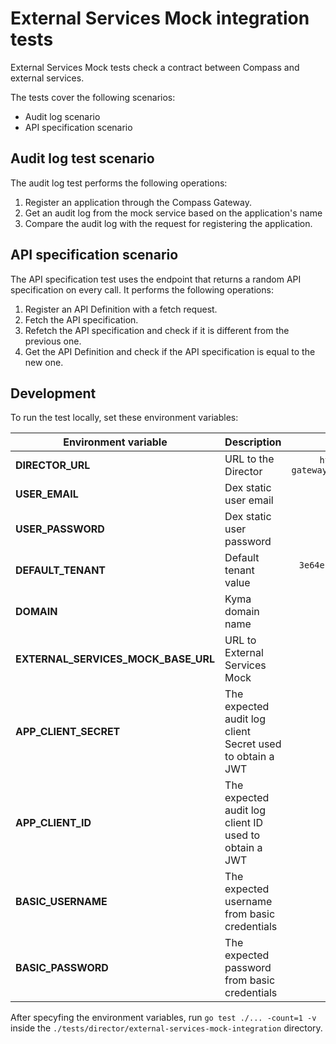 #  External Services Mock integration tests

External Services Mock tests check a contract between Compass and external services. 

The tests cover the following scenarios:
- Audit log scenario
- API specification scenario

## Audit log test scenario

The audit log test performs the following operations:
1. Register an application through the Compass Gateway.
2. Get an audit log from the mock service based on the application's name
3. Compare the audit log with the request for registering the application.

## API specification scenario

The API specification test uses the endpoint that returns a random API specification on every call. It performs the following operations:
1. Register an API Definition with a fetch request.
2. Fetch the API specification.
3. Refetch the API specification and check if it is different from the previous one.
4. Get the API Definition and check if the API specification is equal to the new one.

## Development

To run the test locally, set these environment variables:

| Environment variable   |      Description      |  Default value |
|----------|-------------|:------:|
| **DIRECTOR_URL** |  URL to the Director | `https://compass-gateway.kyma.local/director` |
| **USER_EMAIL** |    Dex static user email   |   `admin@kyma.cx` |
| **USER_PASSWORD** |    Dex static user password   |  None |
| **DEFAULT_TENANT** | Default tenant value |    `3e64ebae-38b5-46a0-b1ed-9ccee153a0ae` |
| **DOMAIN** | Kyma domain name |    `kyma.local` |
| **EXTERNAL_SERVICES_MOCK_BASE_URL** | URL to External Services Mock | None |
| **APP_CLIENT_SECRET**   | The expected audit log client Secret used to obtain a JWT | `client_id`
| **APP_CLIENT_ID**       | The expected audit log client ID used to obtain a JWT  | `client_secret`
| **BASIC_USERNAME**      | The expected username from basic credentials | `admin`
| **BASIC_PASSWORD**      | The expected password from basic credentials | `admin`

After specyfing the environment variables, run `go test ./... -count=1 -v` inside the `./tests/director/external-services-mock-integration` directory.
